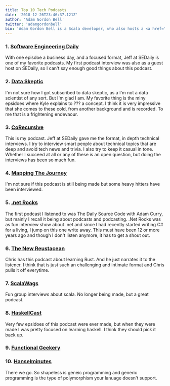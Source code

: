 ```yaml
---
title: Top 10 Tech Podcasts
date: '2018-12-26T23:46:37.121Z'
author: 'Adam Gordon Bell'
twitter: 'adamgordonbell'
bio: 'Adam Gordon Bell is a Scala developer, who also hosts a <a href="https://corecursive.com">podcast on software development</a>'
---
```


### 1. [Software Engineering Daily]()
With one episdoe a business day, and a focused format, Jeff at SEDaily is one of my favorite podcasts. My first podcast interview was also as a guest host on SEDaily, so I can't say enough good things about this podcast.

### 2. [Data Skeptic]()
I'm not sure how I got subscribed to data skeptic, as a I'm not a data scientist of any sort.  But I'm glad I am.  My favorite thing is the miny epsidoes where Kyle explains to ??? a concept.  I think it is very impressive that she comes to these cold, from another background and is recorded.  To me that is a frightening endevaour.

### 3. [CoRecursive]() 
This is my podcast.  Jeff at SEDaily gave me the format, in depth technical interviews.  I try to interview smart people about technical topics that are deep and avoid tech news and trivia.  I also try to keep it casual in tone.  Whether I succeed at all or any of these is an open question, but doing the interviews has been so much fun.

### 4. [Mapping The Journey]()
I'm not sure if this podcast is still being made but some heavy hitters have been interviewed.

### 5. [.net Rocks]()
The first podcast I listened to was The Daily Source Code with Adam Curry, but mainly I recall it being about podcasts and podcasting.  .Net Rocks was as fun interview show about .net and since I had recently started writing C# for a living, I jump on this one write away.   This must have been 12 or more years ago and though I don't listen anymore, it has to get a shout out.

### 6. [The New Reustacean]()
Chris has this podcast about learning Rust.  And he just narrates it to the listener.  I think that is just such an challenging and intimate format and Chris pulls it off everytime.

### 7. [ScalaWags]()
Fun group interviews about scala.  No longer being made, but a great podcast.

### 8. [HaskellCast]()
Very few epsidoes of this podcast were ever made, but when they were made I was pretty focused on learning haskell.  I think they should pick it back up.

### 9. [Functional Geekery]()

### 10. [Hanselminutes]()

There we go.  So shapeless is geneic programming and generic programming is the type of polymorphism your lanuage doesn't support.  